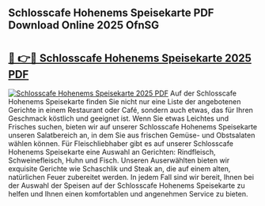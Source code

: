 ## Schlosscafe Hohenems Speisekarte PDF Download Online 2025 OfnSG

# <h2><a href="http://gc6k6f.nevu.top/?p=Schlosscafe+Hohenems+Speisekarte">🔗 👉🔴 Schlosscafe Hohenems Speisekarte 2025 PDF</a></h2>

[![Schlosscafe Hohenems Speisekarte 2025 PDF](https://i.imgur.com/dBaPXMq.png)](http://gc6k6f.nevu.top/?p=Schlosscafe+Hohenems+Speisekarte)
Auf der Schlosscafe Hohenems Speisekarte finden Sie nicht nur eine Liste der angebotenen Gerichte in einem Restaurant oder Café, sondern auch etwas, das für Ihren Geschmack köstlich und geeignet ist. Wenn Sie etwas Leichtes und Frisches suchen, bieten wir auf unserer Schlosscafe Hohenems Speisekarte unseren Salatbereich an, in dem Sie aus frischen Gemüse- und Obstsalaten wählen können. Für Fleischliebhaber gibt es auf unserer Schlosscafe Hohenems Speisekarte eine Auswahl an Gerichten: Rindfleisch, Schweinefleisch, Huhn und Fisch. Unseren Auserwählten bieten wir exquisite Gerichte wie Schaschlik und Steak an, die auf einem alten, natürlichen Feuer zubereitet werden. In jedem Fall sind wir bereit, Ihnen bei der Auswahl der Speisen auf der Schlosscafe Hohenems Speisekarte zu helfen und Ihnen einen komfortablen und angenehmen Service zu bieten.
